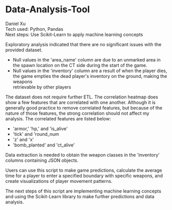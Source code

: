 # Data-Analysis-Tool


Daniel Xu <br />
Tech used: Python, Pandas <br/>
Next steps: Use Scikit-Learn to apply machine learning concepts


Exploratory analysis indicated that there are no significant issues with the provided dataset. <br/>
- Null values in the  'area_name' column are due to an unmarked area in the spawn location on the CT side during the start of the game. <br />
- Null values in the 'inventory' column are a result of when the player dies, the game empties the dead player's inventory on the ground, making the weapons <br />
  retrievable by other players <br />
  
The dataset does not require further ETL. The correlation heatmap does show a few features that are correlated with one another. Although it is generally good practice to remove correlated features, but because of the nature of those features, the strong correlation should not affect my analysis. The correlated features are listed below:
  
  - 'armor,' 'hp,' and 'is_alive' 
  - 'tick' and 'round_num
  - 'z' and 'x' 
  - 'bomb_planted' and 'ct_alive'
  
Data extraction is needed to obtain the weapon classes in the 'inventory' columns containing JSON objects.

Users can use this script to make game predictions, calculate the average time for a player to enter a specified boundary with specific weapons, and create visualizations of player movement patterns.

The next steps of this script are implementing machine learning concepts and using the Scikit-Learn library to make further predictions and data analysis.
